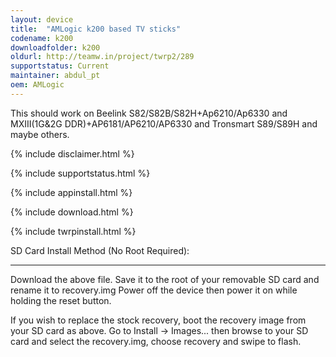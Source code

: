 ```yaml
---
layout: device
title:  "AMLogic k200 based TV sticks"
codename: k200
downloadfolder: k200
oldurl: http://teamw.in/project/twrp2/289
supportstatus: Current
maintainer: abdul_pt
oem: AMLogic
---
```


<p class='text'>This should work on Beelink S82/S82B/S82H+Ap6210/Ap6330 and MXIII(1G&2G DDR)+AP6181/AP6210/AP6330 and Tronsmart S89/S89H and maybe others.</p>

{% include disclaimer.html %}

{% include supportstatus.html %}

{% include appinstall.html %}

{% include download.html %}

{% include twrpinstall.html %}

<div class='page-heading'>SD Card Install Method (No Root Required):</div>
<hr />
<p class='text'>Download the above file. Save it to the root of your removable SD card and rename it to recovery.img Power off the device then power it on while holding the reset button.</p>
<p class='text'>If you wish to replace the stock recovery, boot the recovery image from your SD card as above. Go to Install -&gt; Images... then browse to your SD card and select the recovery.img, choose recovery and swipe to flash.</p>
